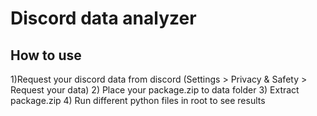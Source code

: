 # Discord data analyzer

## How to use
1)Request your discord data from discord (Settings > Privacy & Safety > Request your data)
2) Place your package.zip to data folder
3) Extract package.zip
4) Run different python files in root to see results
